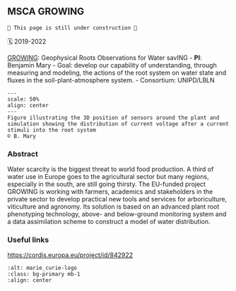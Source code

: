 ## MSCA GROWING


```{warning}
🚧 This page is still under construction 🚧
```


🗓️ 2019-2022


[GROWING](https://benjmy.github.io/Growing.github.io/): Geophysical Roots Observations for Water savING
	- **PI**: Benjamin Mary
	- Goal: develop our capability of understanding, through measuring and modeling, the actions of the root system on water state and fluxes in the soil-plant-atmosphere system.
	- Consortium: UNIPD/LBLN
	
```{figure} ../../img/MSCA_img.png
---
scale: 50%
align: center
---
Figure illustrating the 3D position of sensors around the plant and simulation showing the distribution of current voltage after a current stimuli into the root system
© B. Mary
```


### Abstract

Water scarcity is the biggest threat to world food production. A third of water use in Europe goes to the agricultural sector but many regions, especially in the south, are still going thirsty. The EU-funded project GROWING is working with farmers, academics and stakeholders in the private sector to develop practical new tools and services for arboriculture, viticulture and agronomy. Its solution is based on an advanced plant root phenotyping technology, above- and below-ground monitoring system and a data assimilation scheme to construct a model of water distribution.


### Useful links

https://cordis.europa.eu/project/id/842922



```{image} ../../img/marie_curie-logo-400px.jpg
:alt: marie_curie-logo
:class: bg-primary mb-1
:align: center
```


